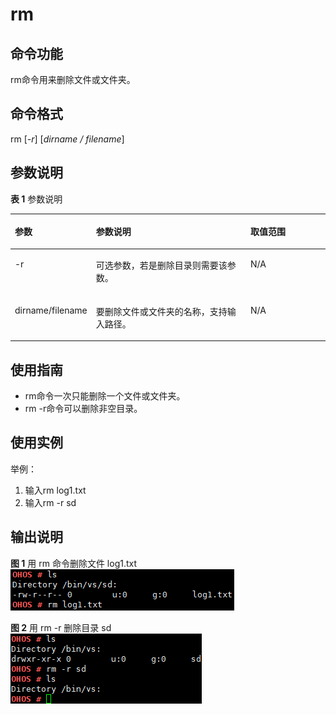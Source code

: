 # rm<a name="ZH-CN_TOPIC_0000001052370299"></a>

## 命令功能<a name="section181141523142613"></a>

rm命令用来删除文件或文件夹。

## 命令格式<a name="section8800926132619"></a>

rm \[_-r_\] \[_dirname / filename_\]

## 参数说明<a name="section15476229152617"></a>

**表 1**  参数说明

<a name="table1507mcpsimp"></a>
<table><thead align="left"><tr id="row1513mcpsimp"><th class="cellrowborder" valign="top" width="22.220000000000002%" id="mcps1.2.4.1.1"><p id="p1515mcpsimp"><a name="p1515mcpsimp"></a><a name="p1515mcpsimp"></a>参数</p>
</th>
<th class="cellrowborder" valign="top" width="51.519999999999996%" id="mcps1.2.4.1.2"><p id="p1517mcpsimp"><a name="p1517mcpsimp"></a><a name="p1517mcpsimp"></a>参数说明</p>
</th>
<th class="cellrowborder" valign="top" width="26.26%" id="mcps1.2.4.1.3"><p id="p1519mcpsimp"><a name="p1519mcpsimp"></a><a name="p1519mcpsimp"></a>取值范围</p>
</th>
</tr>
</thead>
<tbody><tr id="row1520mcpsimp"><td class="cellrowborder" valign="top" width="22.220000000000002%" headers="mcps1.2.4.1.1 "><p id="p1522mcpsimp"><a name="p1522mcpsimp"></a><a name="p1522mcpsimp"></a>-r</p>
</td>
<td class="cellrowborder" valign="top" width="51.519999999999996%" headers="mcps1.2.4.1.2 "><p id="p1524mcpsimp"><a name="p1524mcpsimp"></a><a name="p1524mcpsimp"></a>可选参数，若是删除目录则需要该参数。</p>
</td>
<td class="cellrowborder" valign="top" width="26.26%" headers="mcps1.2.4.1.3 "><p id="p1526mcpsimp"><a name="p1526mcpsimp"></a><a name="p1526mcpsimp"></a>N/A</p>
</td>
</tr>
<tr id="row1527mcpsimp"><td class="cellrowborder" valign="top" width="22.220000000000002%" headers="mcps1.2.4.1.1 "><p id="p1529mcpsimp"><a name="p1529mcpsimp"></a><a name="p1529mcpsimp"></a>dirname/filename</p>
</td>
<td class="cellrowborder" valign="top" width="51.519999999999996%" headers="mcps1.2.4.1.2 "><p id="p1531mcpsimp"><a name="p1531mcpsimp"></a><a name="p1531mcpsimp"></a>要删除文件或文件夹的名称，支持输入路径。</p>
</td>
<td class="cellrowborder" valign="top" width="26.26%" headers="mcps1.2.4.1.3 "><p id="p1533mcpsimp"><a name="p1533mcpsimp"></a><a name="p1533mcpsimp"></a>N/A</p>
</td>
</tr>
</tbody>
</table>

## 使用指南<a name="section10578163215262"></a>

-   rm命令一次只能删除一个文件或文件夹。
-   rm -r命令可以删除非空目录。

## 使用实例<a name="section18548133511263"></a>

举例：

1.  输入rm log1.txt
2.  输入rm -r sd

## 输出说明<a name="section1565323814265"></a>

**图 1**  用 rm 命令删除文件 log1.txt<a name="fig886111415523"></a>  
![](figures/用-rm-命令删除文件-log1-txt.png "用-rm-命令删除文件-log1-txt")

**图 2**  用 rm -r 删除目录 sd<a name="fig20659194885211"></a>  
![](figures/用-rm--r-删除目录-sd.png "用-rm--r-删除目录-sd")

